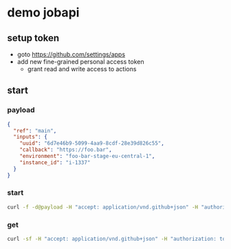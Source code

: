 # demo jobapi

## setup token

* goto https://github.com/settings/apps
* add new fine-grained personal access token
  * grant read and write access to actions

## start

### payload

```json
{
  "ref": "main",
  "inputs": {
    "uuid": "6d7e46b9-5099-4aa9-8cdf-28e39d826c55",
    "callback": "https://foo.bar",
    "environment": "foo-bar-stage-eu-central-1",
    "instance_id": "i-1337"
  }
}
```

### start

```bash
curl -f -d@payload -H "accept: application/vnd.github+json" -H "authorization: token ${token}" https://api.github.com/repos/skaylink-stefan-heitmueller/test/actions/workflows/aws-ec2-restart.yml/dispatches
```

### get

```bash
curl -sf -H "accept: application/vnd.github+json" -H "authorization: token ${token}" "https://api.github.com/repos/skaylink-stefan-heitmueller/test/actions/runs?event=workflow_dispatch&created>2024-05-08T09:00:00" | jq '.workflow_runs[] | select(.display_title=="aws-ec2-restart-6d7e46b9-5099-4aa9-8cdf-28e39d826c55")'
```

